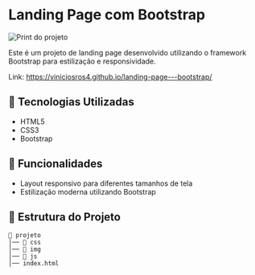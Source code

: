 # Landing Page com Bootstrap

![Print do projeto](img/Projeto-Finans.png)


Este é um projeto de landing page desenvolvido utilizando o framework Bootstrap para estilização e responsividade.

Link: https://viniciosros4.github.io/landing-page---bootstrap/

## 🚀 Tecnologias Utilizadas

- HTML5
- CSS3
- Bootstrap

## 📌 Funcionalidades

- Layout responsivo para diferentes tamanhos de tela
- Estilização moderna utilizando Bootstrap

## 📂 Estrutura do Projeto

```
📂 projeto
│── 📁 css
│── 📁 img
│── 📁 js
│── index.html

